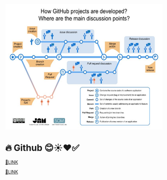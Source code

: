 
<p align="right">
<img src="../../images/Github-EN.jpg"  height="400" />
</p>

# 🔥 Github 😊☀️❤️✅

[🔗LINK](readme.md) 

[🔗LINK](DataMining.md) 

